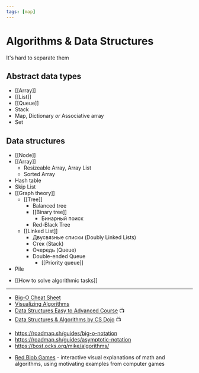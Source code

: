 ```yaml
---
tags: [map]
---
```


# Algorithms & Data Structures

It's hard to separate them

<!--
Попытка выделить отдельно _алгоритмы_ и отдельно _структуры данных_
проваливается -- они неотделимы друг от друга
-->
<!--
## Алгоритмы
- последовательность вычислений, преобразующая одни данные в другие
- метод решения проблемы

### Сортировка
- Quicksort
- Mergesort
- Heapsort

### Поиск
- BST
- Red-Black BST
- Hash table

### Графы
- BFS
- DFS
- Prim
- Kruskal
- Dijkstra

### Строки
- Radix sort
- Tries
- KMP
- Regexps
- Data compression

### Advanced
- B-tree
- Suffix array
- Maxflow


## Структуры данных
- высокоуровневая абстракция для организации низкоуровневых данных.
- метод хранения информации
-->

## Abstract data types

- [[Array]]
- [[List]]
- [[Queue]]
- Stack
- Map, Dictionary _or_ Associative array
- Set

## Data structures

- [[Node]]
- [[Array]]
  - Resizeable Array, Array List
  - Sorted Array
- Hash table
- Skip List
- [[Graph theory]]
  - [[Tree]]
    - Balanced tree
    - [[Binary tree]]
      - Бинарный поиск
    - Red-Black Tree
  - [[Linked List]]
    - Двусвязные списки (Doubly Linked Lists)
    - Стек (Stack)
    - Очередь (Queue)
    - Double-ended Queue
      - [[Priority queue]]
- Pile

<!--
## Алгоритмы

- [[Эффективность алгоритмов]]

### [[Сортировка]]


- Квадратичная
- Пирамидальная
- [[Insertion sort]]
- [[Быстрая сортировка]]

* [[Backtracking search]]
* [[Поиск пути]]

### Отличия типов данных и структур данных

Data Structure состоит из Data Types

| Data type                               | Data Structure                                            |
| --------------------------------------- | --------------------------------------------------------- |
| Переменные                              | Коллекции                                                 |
| Абстрактные                             | Конкретные                                                |
| Содержит значения, не данные            | Содержит разные типы данных                               |
| Можно напрямую присвоить новые значение | Значение присваивается с помощьюопераций, например `push` |
| Integer, Character                      | Stack, Queue, Tree                                        |

---

- Container
- List
- Tuple
- Set
- Stack
- Queue

[[Character]]

- ''Floating-point number'' или число с плавающей точкой
- ''Integer'' или целое число

Cmposite Types

- Array
- Record
- Union

# Primitive Types

- [[Boolean]]
- [[Character]]
- [[Floating-point number]]
- Fixed-point number
- [[Integer]]
- Reference / Pointer
- Enumerated type
- Date Time

* Binary Search Tree
* Дерево 2-3-4
* Обход графа
* Поиск кратчайшего пути
* [[Breadth-first search]]
* [[Depth-first search]]

### Заметки

- Сложность по времени
  - O-нотация
- Сложность по памяти
- Жадные алгоритмы, область применения
- Рекурсия
- "Разделяй и властвуй"
- Представление в памяти

- Битовые маски
- Фильтр Блума
- Алгоритм Хаффмана

''Заметки''

[[Отличия типов данных и структур данных]]

- Contiguous - single slab of memory (array, matrix, heap, hash table)
- Linked - distinct chunk of memory bound by pointers (list, tree, graph)


- [[Типы данных]]

-->

- [[How to solve algorithmic tasks]]

---

- [Big-O Cheat Sheet](https://www.bigocheatsheet.com)
- [Visualizing Algorithms](https://www.cs.usfca.edu/~galles/visualization/Algorithms.html)
- [Data Structures Easy to Advanced Course](https://www.youtube.com/watch?v=RBSGKlAvoiM&list=PLWKjhJtqVAblfum5WiQblKPwIbqYXkDoC) 📺
- [Data Structures & Algorithms by CS Dojo](https://www.youtube.com/watch?v=bum_19loj9A&list=PLBZBJbE_rGRV8D7XZ08LK6z-4zPoWzu5H) 📺

* https://roadmap.sh/guides/big-o-notation
* https://roadmap.sh/guides/asymptotic-notation
* https://bost.ocks.org/mike/algorithms/

- [Red Blob Games](https://www.redblobgames.com/) \- interactive visual explanations of math and algorithms, using motivating examples from computer games

<!--

https://www.geeksforgeeks.org/data-structures
https://github.com/trekhleb/javascript-algorithms/blob/master/README.ru-RU.md
-->
